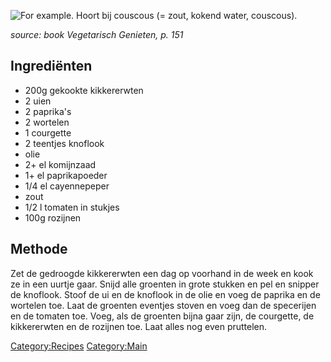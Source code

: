 ![For example.](Marokkaanse_groenteragout.jpg "fig:For example.") Hoort
bij couscous (= zout, kokend water, couscous).

*source: book Vegetarisch Genieten, p. 151*

Ingrediënten
------------

-   200g gekookte kikkererwten
-   2 uien
-   2 paprika's
-   2 wortelen
-   1 courgette
-   2 teentjes knoflook
-   olie
-   2+ el komijnzaad
-   1+ el paprikapoeder
-   1/4 el cayennepeper
-   zout
-   1/2 l tomaten in stukjes
-   100g rozijnen

Methode
-------

Zet de gedroogde kikkererwten een dag op voorhand in de week en kook ze
in een uurtje gaar. Snijd alle groenten in grote stukken en pel en
snipper de knoflook. Stoof de ui en de knoflook in de olie en voeg de
paprika en de wortelen toe. Laat de groenten eventjes stoven en voeg dan
de specerijen en de tomaten toe. Voeg, als de groenten bijna gaar zijn,
de courgette, de kikkererwten en de rozijnen toe. Laat alles nog even
pruttelen.

<Category:Recipes> <Category:Main>

